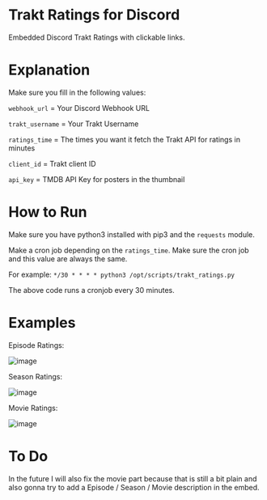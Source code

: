 # Trakt Ratings for Discord
Embedded Discord Trakt Ratings with clickable links.

# Explanation

Make sure you fill in the following values:

`webhook_url` = Your Discord Webhook URL

`trakt_username` = Your Trakt Username

`ratings_time` = The times you want it fetch the Trakt API for ratings in minutes

`client_id` = Trakt client ID

`api_key` = TMDB API Key for posters in the thumbnail

# How to Run

Make sure you have python3 installed with pip3 and the `requests` module.

Make a cron job depending on the `ratings_time`. Make sure the cron job and this value are always the same.

For example: `*/30 * * * * python3 /opt/scripts/trakt_ratings.py`

The above code runs a cronjob every 30 minutes.

# Examples

Episode Ratings:

![image](https://user-images.githubusercontent.com/39315068/226564147-2b8a7c95-de18-4acc-ab2c-919163e61ef2.png)

Season Ratings:

![image](https://user-images.githubusercontent.com/39315068/226564205-25a8f168-0512-4788-8f25-e50625ccfbf9.png)

Movie Ratings:

![image](https://user-images.githubusercontent.com/39315068/226563974-53cfd4fb-4d94-4474-9143-9ed248c7dc51.png)

# To Do

In the future I will also fix the movie part because that is still a bit plain and also gonna try to add a Episode / Season / Movie description in the embed.

